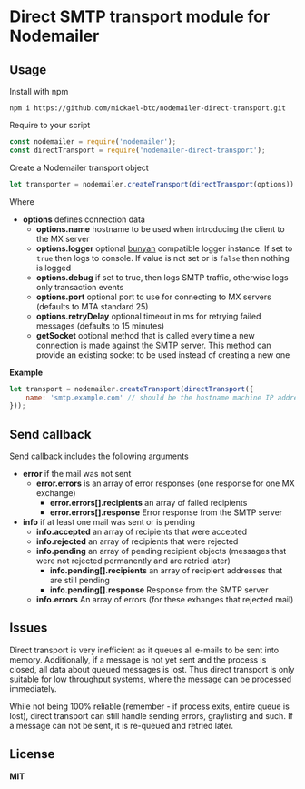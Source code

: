 # Direct SMTP transport module for Nodemailer

## Usage

Install with npm

    npm i https://github.com/mickael-btc/nodemailer-direct-transport.git

Require to your script

```javascript
const nodemailer = require('nodemailer');
const directTransport = require('nodemailer-direct-transport');
```

Create a Nodemailer transport object

```javascript
let transporter = nodemailer.createTransport(directTransport(options))
```

Where

  * **options** defines connection data
    * **options.name** hostname to be used when introducing the client to the MX server
    * **options.logger** optional [bunyan](https://github.com/trentm/node-bunyan) compatible logger instance. If set to `true` then logs to console. If value is not set or is `false` then nothing is logged
    * **options.debug** if set to true, then logs SMTP traffic, otherwise logs only transaction events
    * **options.port** optional port to use for connecting to MX servers (defaults to MTA standard 25)
    * **options.retryDelay** optional timeout in ms for retrying failed messages (defaults to 15 minutes)
    * **getSocket** optional method that is called every time a new connection is made against the SMTP server. This method can provide an existing socket to be used instead of creating a new one

**Example**

```javascript
let transport = nodemailer.createTransport(directTransport({
    name: 'smtp.example.com' // should be the hostname machine IP address resolves to
}));
```

## Send callback

Send callback includes the following arguments

  * **error** if the mail was not sent
    * **error.errors** is an array of error responses (one response for one MX exchange)
      * **error.errors[].recipients** an array of failed recipients
      * **error.errors[].response** Error response from the SMTP server
  * **info** if at least one mail was sent or is pending
    * **info.accepted** an array of recipients that were accepted
    * **info.rejected** an array of recipients that were rejected
    * **info.pending** an array of pending recipient objects (messages that were not rejected permanently and are retried later)
      * **info.pending[].recipients** an array of recipient addresses that are still pending
      * **info.pending[].response** Response from the SMTP server
    * **info.errors** An array of errors (for these exhanges that rejected mail)

## Issues

Direct transport is very inefficient as it queues all e-mails to be sent into memory. Additionally, if a message is not yet sent and the process is closed, all data about queued messages is lost. Thus direct transport is only suitable for low throughput systems, where the message can be processed immediately.

While not being 100% reliable (remember - if process exits, entire queue is lost), direct transport can still handle sending errors, graylisting and such. If a message can not be sent, it is re-queued and retried later.

## License

**MIT**
